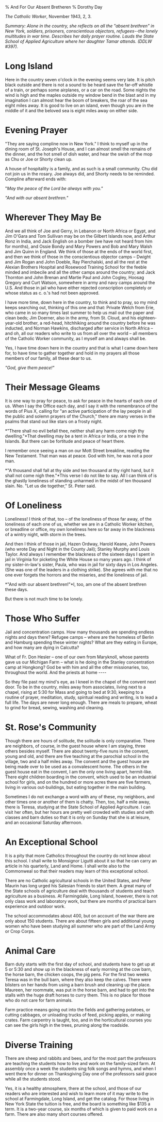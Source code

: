 % And For Our Absent Bretheren
% Dorothy Day

*The Catholic Worker*, November 1943, 2, 3.

*Summary: Alone in the country, she reflects on all the "absent
brethren" in New York, soldiers, prisoners, conscientious objectors,
refugees--the lonely multitudes in war time. Describes her daily prayer
routine. Lauds the State School of Applied Agriculture where her
daughter Tamar attends. (DDLW \#397).*

Long Island
===

Here in the country seven o'clock in the evening seems very late. It is
pitch black outside and there is not a sound to be heard save the
far-off whistle of a train, or perhaps some airplanes, or a car on the
road. Some nights the wind is high and the maples outside my window bend
in the blast and in my imagination I can almost hear the boom of
breakers, the roar of the sea eight miles away. It is good to live on an
island, even though you are in the middle of it and the beloved sea is
eight miles away on either side.

Evening Prayer
===

"They are saying compline now in New York." I think to myself up in the
dining room of St. Joseph's House, and I can almost smell the remains of
the dinner, and the hot smell of dish water, and hear the swish of the
mop as Chu or Joe or Shorty clean up.

A house of hospitality is a family, and as such is a small community.
Chu did not join us in the rosary. Joe always did, and Shorty needs to
be reminded. Compline afterward ends with:

"*May the peace of the Lord be always with you."*

*"And with our absent brethren."*

Wherever They May Be
===

And we all think of Joe and Gerry, in Lebanon or North Africa or Egypt,
and Jim O'Gara and Tom Sullivan may be on the Gilbert Islands now, and
Arthur Ronz in India, and Jack English on a bomber (we have not heard
from him for months), and Ossie Bondy and Mary Powers and Bob and Mary
Walsh and Jim Quinn in England. We think of those at the ends of the
world first, and then we think of those in the conscientious objector
camps – Dwight and Jim Rogan and John Doeble, Ray Pierchalski, and all
the rest at the Alexian Brothers Hospital and Rosewood Training School
for the feeble minded and imbecile and all the other camps around the
country; and Jack Thornton and John Brenan and Martie Paul and John
Cogley, Hoosag Gregory and Curt Watson, somewhere in army and navy camps
around the U.S. And those in jail who have either rejected conscription
completely or whose status as c. o.'s had not been approved.

I have more time, down here in the country, to think and to pray, so my
mind keeps searching out, thinking of this one and that: Private Welch
from Erie, who came in so many times last summer to help us mail out the
paper and clean beds; Jim Doerner, also in the army, from St. Cloud, and
his eighteen-year-old brother, a red-head, hitchhiking around the
country before he was inducted, and Norman Hawkins, discharged after
service in North Africa – and oh, all our readers who write to us from
all over the world – all members of the Catholic Worker community, as I
myself am and always shall be.

Yes, I have time down here in the country and that is what I came down
here for, to have time to gather together and hold in my prayers all
those members of our family, all these dear to us.

*"God, give them peace!"*

Their Message Gleams
===

It is one way to pray for peace, to ask for peace in the hearts of each
one of us. When I say the Office each day, and I say it with the
remembrance of the words of Pius X, calling for "an active participation
of the lay people in all the public and solemn prayers of the Church,"
there are many verses in the psalms that stand out like stars on a
frosty night.

*"There shall no evil befall thee, neither shall any harm come nigh thy
dwelling."*That dwelling may be a tent in Africa or India, or a tree in
the Islands. But there can be fortitude and peace of heart there.

I remember once seeing a man on our Mott Street breakline, reading the
New Testament. That man was at peace. God with him, he was not a poor
man.

*"A thousand shall fall at thy side and ten thousand at thy right hand,
but it shall not come nigh thee."*This verse I do not like to say. All I
can think of is the ghastly loneliness of standing unharmed in the midst
of ten thousand slain. No. "Let us die together," St. Peter said.

Of Loneliness
===

Loneliness! I think of that, too – of the loneliness of those far away,
of the loneliness of each one of us, whether we are in a Catholic Worker
kitchen, or breadline or office, my own loneliness here so far away in
the blackness of a wintry night, with storm in the trees.

And then I think of those in jail, Hazen Ordway, Harold Keane, John
Powers (who wrote Day and Night in the County Jail); Stanley Murphy and
Louis Taylor. And always I remember the blackness of the sixteen days I
spent in jail in Virginia for picketing the White House so many years
ago. I think of my sister-in-law's sister, Paula, who was in jail for
sixty days in Los Angeles. (She was one of the leaders in a clothing
strike). She agrees with me that no one ever forgets the horrors and the
miseries, and the loneliness of jail.

*"And with our absent brethren!"*I, too, am one of the absent brethren
these days.

But there is not much time to be lonely.

Those Who Suffer
===

Jail and concentration camps. How many thousands are spending endless
nights and days there? Refugee camps – where are the homeless of Berlin
and Hamburg spending these winter nights? What are they eating in
Europe, and how many are dying in Calcutta?

What of Fr. Don Hesler – one of our own from Maryknoll, whose parents
gave us our Michigan Farm – what is he doing in the Stanley
concentration camp at Hongkong? God be with him and all the other
missionaries, too, throughout the world. And the priests at home ----

So they file past my mind's eye, as I kneel in the chapel of the convent
next door. To be in the country, miles away from associates, living next
to a chapel, rising at 5:30 for Mass and going to bed at 9:30, keeping
to a routine of prayer, meditation, study, spiritual reading and
writing, is to lead a full life. The days are never long enough. There
are meals to prepare, wheat to grind for bread, sewing, washing and
cleaning.

St. Rose's Community
===

Though there are hours of solitude, the solitude is only comparative.
There are neighbors, of course, in the guest house where I am staying,
three others besides myself. There are about twenty-five nuns in the
convent, young and old, and there are five teaching at the parochial
school in the village, two and a half miles away. The convent and the
guest house are being made over to be used as a convalescent home. The
others in the guest house eat in the convent, I am the only one living
apart, hermit-like. There eight children boarding in the convent, which
used to be an industrial school for girls, and on the hundred or more
acres there are five farmers, living in various out-buildings, but
eating together in the main building.

Sometimes I do not exchange a word with any of these, my neighbors, and
other times one or another of them is chatty. Then, too, half a mile
away, there is Teresa, studying at the State School of Applied
Agriculture. I can visit her often, but her hours are pretty well
crowded with studies and with classes and barn duties so that it is only
on Sunday that she is at leisure, and an occasional Saturday afternoon.

An Exceptional School
===

It is a pity that more Catholics throughout the country do not know
about this school. I shall write to Monsignor Ligutti about it so that
he can carry an article in his quarterly, Land and Home. I shall write
also to the Commonweal so that their readers may learn of this
exceptional school.

There are no Catholic agricultural schools in the United States, and
Peter Maurin has long urged his Salesian friends to start them. A great
many of the State schools of agriculture deal with thousands of students
and teach agriculture as a business. At Farmingdale, Long Island,
however, there is not only class work and laboratory work, but there are
months of practical barn experience and outdoor work.

The school accommodates about 400, but on account of the war there are
only about 150 students. There are about fifteen girls and additional
young women who have been studying all summer who are part of the Land
Army or Crop Corps.

Animal Care
===

Barn duty starts with the first day of school, and students have to get
up at 5 or 5:30 and show up in the blackness of early morning at the cow
barn, the horse barn, the chicken coops, the pig pens. For the first two
weeks Teresa was in the bull barn, where they also keep the calves.
There were blisters on her hands from using a barn brush and cleaning up
the place. Maureen, her roommate, was put in the horse barn, and had to
get into the stalls with the huge draft horses to curry them. This is no
place for those who do not care for farm animals.

Farm practice means going out into the fields and gathering potatoes, or
cutting cabbages, or unloading trucks of feed, picking apples, or making
crates. Farm carpentry is taught, too, and in the horticultural courses
you can see the girls high in the trees, pruning along the roadside.

Diverse Training
===

There are sheep and rabbits and bees, and for the most part the
professors are teaching the students how to live and work on the
family-sized farm. At assembly once a week the students sing folk songs
and hymns, and when I went there for dinner on Thanksgiving Day one of
the professors said grace while all the students stood.

Yes, it is a healthy atmosphere, there at the school, and those of our
readers who are interested and wish to learn more of it may write to the
school at Farmingdale, Long Island, and get the catalog. For those
living in New York State the tuition is free, and the board is something
like \$135 a term. It is a two-year course, six months of which is given
to paid work on a farm. There are also many short courses offered.
